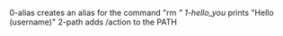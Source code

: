 0-alias creates an alias for the command "rm *"
1-hello_you* prints "Hello (username)"
2-path adds /action to the PATH
